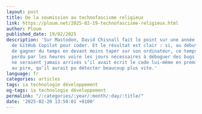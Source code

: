 ```yaml
---
layout: post
title: De la soumission au technofascisme religieux
link: https://ploum.net/2025-02-19-technofascisme-religieux.html
author: Ploum
published_date: 19/02/2025
description: 'Sur Mastodon, David Chisnall fait le point sur une année d’utilisation
  de GitHub Copilot pour coder. Et le résultat est clair : si, au début, il a l’impression
  de gagner du temps en devant moins taper sur son ordinateur, ce temps est très largement
  perdu par les heures voire les jours nécessaires à déboguer des bugs subtils qui
  ne seraient jamais arrivés s’il avait écrit le code lui-même en premier lieu ou,
  au pire, qu’il aurait pu détecter beaucoup plus vite.'
language: fr
categories: articles
tags: ia technologie développement
og-tags: ia technologie développement
permalink: "/:categories/:year/:month/:day/:title/"
date: '2025-02-20 13:50:01 +0100'
---
```

